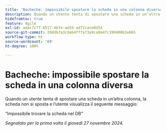 ```yaml
---
title: 'Bacheche: impossibile spostare la scheda in una colonna diversa'
description: Quando un utente tenta di spostare una scheda in un’altra colonna, la scheda non si sposta e l’utente visualizza un messaggio.
hidefromtoc: true
feature: Agile
exl-id: adac7c77-8517-4b7e-ae55-ad72cace8d54
source-git-commit: 39ddb7a3c9a64fffaf3a9ca0a4fc399400b2e665
workflow-type: ht
source-wordcount: '69'
ht-degree: 100%

---
```


# Bacheche: impossibile spostare la scheda in una colonna diversa

Quando un utente tenta di spostare una scheda in un’altra colonna, la scheda non si sposta e l’utente visualizza il seguente messaggio:

“Impossibile trovare la scheda nel DB”

_Segnalato per la prima volta il giovedì 27 novembre 2024._

